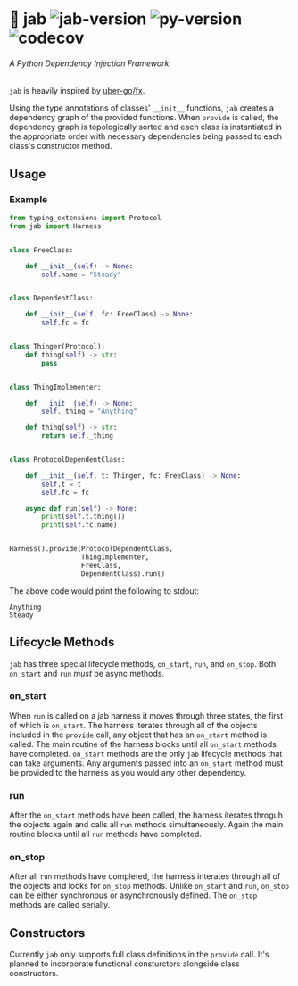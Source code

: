 # 💉  jab ![jab-version](https://img.shields.io/badge/version-0.1.1-orange.svg) ![py-version](https://img.shields.io/badge/python-3.7-blue.svg) ![codecov](https://img.shields.io/badge/coverage-90%25-green.svg)
###### A Python Dependency Injection Framework

`jab` is heavily inspired by [uber-go/fx](https://github.com/uber-go/fx).

Using the type annotations of classes' `__init__` functions, `jab` creates a dependency graph of the provided functions. When `provide` is called, the dependency graph is topologically sorted and each class is instantiated in the appropriate order with necessary dependencies being passed to each class's constructor method.

## Usage
### Example
```python
from typing_extensions import Protocol
from jab import Harness


class FreeClass:

    def __init__(self) -> None:
        self.name = "Steady"


class DependentClass:

    def __init__(self, fc: FreeClass) -> None:
        self.fc = fc


class Thinger(Protocol):
    def thing(self) -> str:
        pass


class ThingImplementer:

    def __init__(self) -> None:
        self._thing = "Anything"

    def thing(self) -> str:
        return self._thing


class ProtocolDependentClass:

    def __init__(self, t: Thinger, fc: FreeClass) -> None:
        self.t = t
        self.fc = fc

    async def run(self) -> None:
        print(self.t.thing())
        print(self.fc.name)


Harness().provide(ProtocolDependentClass,
                  ThingImplementer,
                  FreeClass,
                  DependentClass).run()
```

The above code would print the following to stdout:

```
Anything
Steady
```

## Lifecycle Methods

`jab` has three special lifecycle methods, `on_start`, `run`, and `on_stop`. Both `on_start` and `run` _must_ be async methods.

### on_start

When `run` is called on a jab harness it moves through three states, the first of which is `on_start`. The harness iterates through all of the objects included in the `provide` call, any object that has an `on_start` method is called. The main routine of the harness blocks until all `on_start` methods have completed. `on_start` methods are the only `jab` lifecycle methods that can take arguments. Any arguments passed into an `on_start` method must be provided to the harness as you would any other dependency.

### run

After the `on_start` methods have been called, the harness iterates throguh the objects again and calls all `run` methods simultaneously. Again the main routine blocks until all `run` methods have completed.

### on_stop

After all `run` methods have completed, the harness interates through all of the objects and looks for `on_stop` methods. Unlike `on_start` and `run`, `on_stop` can be either synchronous or asynchronously defined. The `on_stop` methods are called serially.

## Constructors

Currently `jab` only supports full class definitions in the `provide` call. It's planned to incorporate functional consturctors alongside class constructors.
